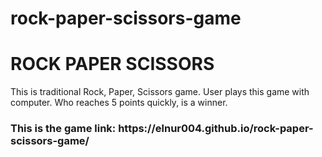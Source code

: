 # rock-paper-scissors-game

<h1>ROCK PAPER SCISSORS</h1>
<p>This is traditional Rock, Paper, Scissors game. User plays this game with computer. Who reaches 5 points quickly, is a winner.</p>

<h3>This is the game link: https://elnur004.github.io/rock-paper-scissors-game/</h3>
